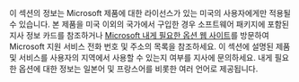 이 섹션의 정보는 Microsoft 제품에 대한 라이선스가 있는 미국의 사용자에게만 적용될 수 있습니다. 본 제품을 미국 이외의 국가에서 구입한 경우 소프트웨어 패키지에 포함된 지사 정보 카드를 참조하거나 [Microsoft 내게 필요한 옵션 웹 사이트](http://go.microsoft.com/fwlink/?LinkId=8431)를 방문하여 Microsoft 지원 서비스 전화 번호 및 주소의 목록을 참조하세요. 이 섹션에 설명된 제품 및 서비스를 사용자의 지역에서 사용할 수 있는지 여부를 지사에 문의하세요. 내게 필요한 옵션에 대한 정보는 일본어 및 프랑스어를 비롯한 여러 언어로 제공됩니다.

<!--HONumber=Oct16_HO1-->


